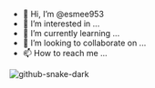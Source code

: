 - 👋 Hi, I’m @esmee953
- 👀 I’m interested in ...
- 🌱 I’m currently learning ...
- 💞️ I’m looking to collaborate on ...
- 📫 How to reach me ...

<!---
esmee953/esmee953 is a ✨ special ✨ repository because its `README.md` (this file) appears on your GitHub profile.
You can click the Preview link to take a look at your changes.
--->
![github-snake-dark](https://user-images.githubusercontent.com/78962851/194568077-332e2c70-8c07-4efb-a749-b4f403b3e340.svg)
